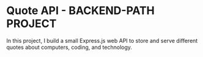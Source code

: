 # Quote API - BACKEND-PATH PROJECT

 In this project, I build  a small Express.js web API to store and serve different quotes about computers, coding, and technology.
